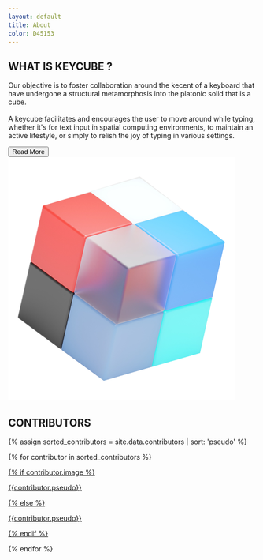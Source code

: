 ```yaml
---
layout: default
title: About
color: D45153
---
```


<script src="./assets/js/slider.js"></script>
<section>
<div class="page-content">
	<div class="presentation-content">
		<div>
		<div class="text-content">
			<h2><i class="fa-solid fa-square" style="color: #{{ page.color }}"></i> WHAT IS KEYCUBE ?</h2>
			<p>Our objective is to foster collaboration around the kecent of a keyboard that have undergone a structural metamorphosis into the platonic solid that is a cube.
			<br>
			<br>
			A keycube facilitates and encourages the user to move around while typing, whether it's for text input in spatial computing environments, to maintain an active lifestyle, or simply to relish the joy of typing in various settings.</p>
		</div>
		<button class="button-white">
			<span class="button-text" style="color: #{{ page.color }}">Read More</span>
			<i class="fa-solid fa-chevron-right" style="color: #{{ page.color }}"></i>
		</button>
		</div>
		<img src="./assets/img/cube.png">
	</div>

<div class="contributor-content">
<h2><i class="fa-solid fa-square" style="color: #{{ page.color }}"></i> CONTRIBUTORS</h2>

<div class="contributor-container">

{% assign sorted_contributors = site.data.contributors | sort: 'pseudo' %}

{% for contributor in sorted_contributors %}

<a href="{{contributor.url}}" target="_blank">

{% if contributor.image %}
<div class="contributor-profil" style="background-image: url('{{contributor.image}}');">
<p class="contributor-pseudo">{{contributor.pseudo}}</p>
</div>
{% else %}
<div class="contributor-profil" style="background-image: url('./assets/img/contributors/no_picture.jpeg');">
<p class="contributor-pseudo">{{contributor.pseudo}}</p>
</div>
{% endif %}

</a>

{% endfor %}

</div>



</div> 

</div>

<!-- <p class="test">ceci est un test</p> -->

</section>
